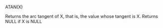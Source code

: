 ATAN(X)

Returns the arc tangent of X, that is, the value whose tangent is X. Returns NULL if X is NULL
